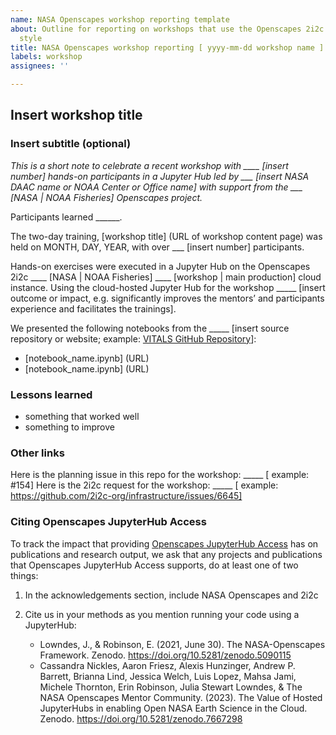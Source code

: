 ```yaml
---
name: NASA Openscapes workshop reporting template
about: Outline for reporting on workshops that use the Openscapes 2i2c Hub, madlibs
  style
title: NASA Openscapes workshop reporting [ yyyy-mm-dd workshop name ]
labels: workshop
assignees: ''

---
```

<!--
**Purpose:** reporting on workshops that use the Openscapes 2i2c Hub  
**Outcomes:** mentors, infrastructure providers, workshop supporters can copy / remix this information in formal or informal reports. Openscapes can publish as a short blog post on [nasa-openscapes.github.io/news](https://nasa-openscapes.github.io/news) and link that from home page Recent workshops for visibility.  
**Process:** following completion of a workshop, the point of contact opens an issue using this template and fills in the elements. When you open this issue, please link to (in the "Other Links" section), and then close the planning issue originally opened for the workshop.

Please provide as much of the following information as you can, and feel free to expand on any sections.
-->

## Insert workshop title
### Insert subtitle (optional)

_This is a short note to celebrate a recent workshop with ____ [insert number] hands-on participants in a Jupyter Hub led by ___ [insert NASA DAAC name or NOAA Center or Office name] with support from the ___ [NASA | NOAA Fisheries] Openscapes project._

Participants learned ______.

The two-day training, [workshop title] (URL of workshop content page) was held on MONTH, DAY, YEAR, with over ___ [insert number] participants.

Hands-on exercises were executed in a Jupyter Hub on the Openscapes 2i2c ____ [NASA | NOAA Fisheries] ____ [workshop | main production] cloud instance. Using the cloud-hosted Jupyter Hub for the workshop _____ [insert outcome or impact, e.g. significantly improves the mentors’ and participants experience and facilitates the trainings].

We presented the following notebooks from the _____ [insert source repository or website; example: [VITALS GitHub Repository](https://github.com/nasa/VITALS)]:

- [notebook_name.ipynb] (URL)
- [notebook_name.ipynb] (URL)

### Lessons learned 
- something that worked well
- something to improve


### Other links

Here is the planning issue in this repo for the workshop: _____ [ example: #154]
Here is the 2i2c request for the workshop: _____ [ example: https://github.com/2i2c-org/infrastructure/issues/6645]

### Citing Openscapes JupyterHub Access

To track the impact that providing [Openscapes JupyterHub Access](https://openscapes.cloud/) has on publications and research output, we ask that any projects and publications that Openscapes JupyterHub Access supports, do at least one of two things:

1. In the acknowledgements section, include NASA Openscapes and 2i2c
1. Cite us in your methods as you mention running your code using a JupyterHub:

    - Lowndes, J., & Robinson, E. (2021, June 30). The NASA-Openscapes Framework. Zenodo. https://doi.org/10.5281/zenodo.5090115  
    - Cassandra Nickles, Aaron Friesz, Alexis Hunzinger, Andrew P. Barrett, Brianna Lind, Jessica Welch, Luis Lopez, Mahsa Jami, Michele Thornton, Erin Robinson, Julia Stewart Lowndes, & The NASA Openscapes Mentor Community. (2023). The Value of Hosted JupyterHubs in enabling Open NASA Earth Science in the Cloud. Zenodo. https://doi.org/10.5281/zenodo.7667298
